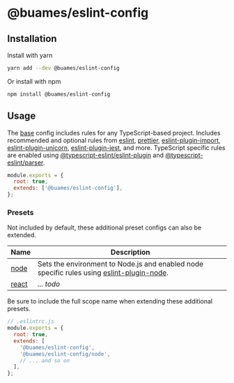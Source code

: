 # @buames/eslint-config

## Installation

Install with yarn

```sh
yarn add --dev @buames/eslint-config
```

Or install with npm

```sh
npm install @buames/eslint-config
```

## Usage

The [base] config includes rules for any TypeScript-based project. Includes recommended and optional
rules from [eslint], [prettier], [eslint-plugin-import], [eslint-plugin-unicorn],
[eslint-plugin-jest], and more. TypeScript specific rules are enabled using
[@typescript-eslint/eslint-plugin] and [@typescript-eslint/parser].

```js
module.exports = {
  root: true,
  extends: ['@buames/eslint-config'],
};
```

### Presets

Not included by default, these additional preset configs can also be extended.

| Name    | Description                                                                                 |
| ------- | ------------------------------------------------------------------------------------------- |
| [node]  | Sets the environment to Node.js and enabled node specific rules using [eslint-plugin-node]. |
| [react] | _... todo_                                                                                  |

Be sure to include the full scope name when extending these additional presets.

```js
// .eslintrc.js
module.exports = {
  root: true,
  extends: [
    '@buames/eslint-config',
    '@buames/eslint-config/node',
    // ... and so on
  ],
};
```

[base]: src/base.ts
[node]: src/node.ts
[react]: src/react.ts
[eslint]: https://eslint.org
[eslint-plugin-import]: https://github.com/benmosher/eslint-plugin-import
[eslint-plugin-jest]: https://github.com/jest-community/eslint-plugin-jest
[eslint-plugin-node]: https://github.com/mysticatea/eslint-plugin-node
[eslint-plugin-unicorn]: https://github.com/sindresorhus/eslint-plugin-unicorn
[prettier]: https://prettier.io
[@typescript-eslint/parser]: https://github.com/typescript-eslint/typescript-eslint
[@typescript-eslint/eslint-plugin]: https://github.com/typescript-eslint/typescript-eslint
